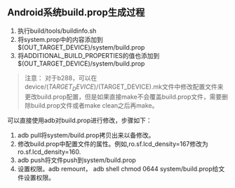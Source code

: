 ## Android系统build.prop生成过程

1. 执行build/tools/buildinfo.sh
2. 将system.prop中的内容添加到$(OUT_TARGET_DEVICE)/system/build.prop
3. 将ADDITIONAL_BUILD_PROPERTIES的值也添加到$(OUT_TARGET_DEVICE)/system/build.prop

>注意： 对于b288，可以在device/$(TARGET_DEVICE)/$(TARGET_DEVICE).mk文件中修改配置文件来更改build.prop配置，但是如果直接make不会覆盖build.prop文件，需要删除build.prop文件或者make clean之后再make。

可以直接使用adb对build.prop进行修改，步骤如下：

1. adb pull将system/build.prop拷贝出来以备修改。
2. 修改build.prop中配置文件的属性。例如,ro.sf.lcd_density=167修改为ro.sf.lcd_density=160.
3. adb push将文件push到system/build.prop
4. 设置权限。adb remount， adb shell chmod 0644 system/build.prop给文件设置权限。
